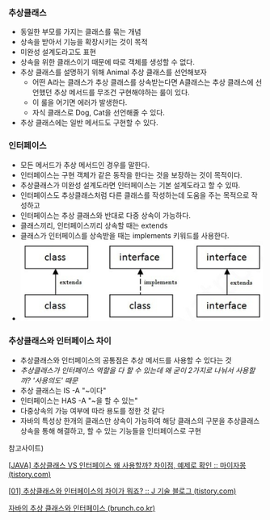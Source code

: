 ### 추상클래스

- 동일한 부모를 가지는 클래스를 묶는 개념
- 상속을 받아서 기능을 확장시키는 것이 목적
- 미완성 설계도라고도 표현
- 상속을 위한 클래스이기 때문에 따로 객체를 생성할 수 없다.
- 추상 클래스를 설명하기 위해 Animal 추상 클래스를 선언해보자
  - 어떤 A라는 클래스가 추상 클래스를 상속받는다면 A클래스는 추상 클래스에 선언했던 추상 메서드를 무조건 구현해야하는 룰이 있다.
  - 이 룰을 어기면 에러가 발생한다.
  - 자식 클래스로 Dog, Cat을 선언해줄 수 있다.
- 추상 클래스에는 일반 메서드도 구현할 수 있다. 



### 인터페이스

- 모든 메서드가 추상 메서드인 경우를 말한다.
- 인터페이스는 구현 객체가 같은 동작을 한다는 것을 보장하는 것이 목적이다.
- 추상클래스가 미완성 설계도라면 인터페이스는 기본 설계도라고 할 수 있따.
- 인터페이스도 추상클래스처럼 다른 클래스를 작성하는데 도움을 주는 목적으로 작성하고
- 인터페이스는 추상 클래스와 반대로 다중 상속이 가능하다.
- 클래스끼리, 인터페이스끼리 상속할 때는 extends
- 클래스가 인터페이스를 상속받을 때는 implements 키워드를 사용한다.
- ![image-20210428132021363](images/image-20210428132021363.png)



### 추상클래스와 인터페이스 차이

- 추상클래스와 인터페이스의 공통점은 추상 메서드를 사용할 수 있다는 것
- *추상클래스가 인터페이스 역할을 다 할 수 있는데 왜 굳이 2가지로 나눠서 사용할까? '사용의도' 때문*
- 추상 클래스는 IS -A "~이다" 
- 인터페이스는 HAS -A "~을 할 수 있는"
- 다중상속의 가능 여부에 따라 용도를 정한 것 같다
- 자바의 특성상 한개의 클래스만 상속이 가능하여 해당 클래스의 구분을 추상클래스 상속을 통해 해결하고, 할 수 있는 기능들을 인터페이스로 구현



참고사이트)

[[JAVA\] 추상클래스 VS 인터페이스 왜 사용할까? 차이점, 예제로 확인 :: 마이자몽 (tistory.com)](https://myjamong.tistory.com/150)

[[01\] 추상클래스와 인터페이스의 차이가 뭐죠? :: J 기술 블로그 (tistory.com)](https://cbw1030.tistory.com/47)

[자바의 추상 클래스와 인터페이스 (brunch.co.kr)](https://brunch.co.kr/@kd4/6)
